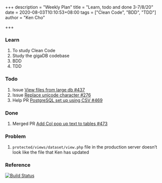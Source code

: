 +++
description = "Weekly Plan"
title = "Learn, todo and done 3-7/8/20"
date = 2020-08-03T10:10:53+08:00
tags = ["Clean Code", "BDD", "TDD"]
author = "Ken Cho"

+++  
### Learn
1. To study Clean Code
2. Study the gigaDB codebase
3. BDD
4. TDD

### Todo
1. Issue [View files from large db #437](https://github.com/gigascience/gigadb-website/issues/437)
2. Issue [Replace unicode character #276](https://github.com/gigascience/gigadb-website/issues/276)
3. Help PR [PostgreSQL set up using CSV #469](https://github.com/gigascience/gigadb-website/pull/469)

### Done
1. Merged PR [Add Col pop up text to tables #473](https://github.com/gigascience/gigadb-website/pull/473)


### Problem
1. `protected/views/dataset/view.php` file in the production server doesn’t look like the file that Ken has updated

### Reference


[![Build Status](https://travis-ci.org/kencho51/gigathing.svg?branch=master)](https://travis-ci.org/kencho51/gigathing)


